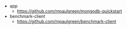 - app
    - https://github.com/mpaulgreen/mongodb-quickstart
- benchmark-client
    - https://github.com/mpaulgreen/benchmark-client
